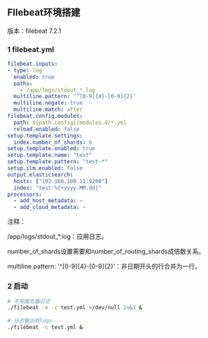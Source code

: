 ## FIlebeat环境搭建

版本：filebeat 7.2.1

### 1 filebeat.yml

```yml
filebeat.inputs:
- type: log
  enabled: true
  paths:
    - /app/logs/stdout_*.log
  multiline.pattern: '^[0-9]{4}-[0-9]{2}'
  multiline.negate: true
  multiline.match: after
filebeat.config.modules:
  path: ${path.config}/modules.d/*.yml
  reload.enabled: false
setup.template.settings:
  index.number_of_shards: 6
setup.template.enabled: true
setup.template.name: "test"
setup.template.pattern: "test-*"
setup.ilm.enabled: false
output.elasticsearch:
  hosts: ["192.168.100.11:9200"]
  index: "test-%{+yyyy.MM.dd}"
processors:
  - add_host_metadata: ~
  - add_cloud_metadata: ~
```

注释：

/app/logs/stdout_*.log：应用日志。

number_of_shards设置需要和number_of_routing_shards成倍数关系。

multiline.pattern: '^[0-9]{4}-[0-9]{2}'：非日期开头的行合并为一行。



### 2 启动

```bash
# 不写服务器日志
./filebeat -e -c test.yml >/dev/null 2>&1 &
 
# 日志输出到logs
./filebeat -c test.yml &
```





